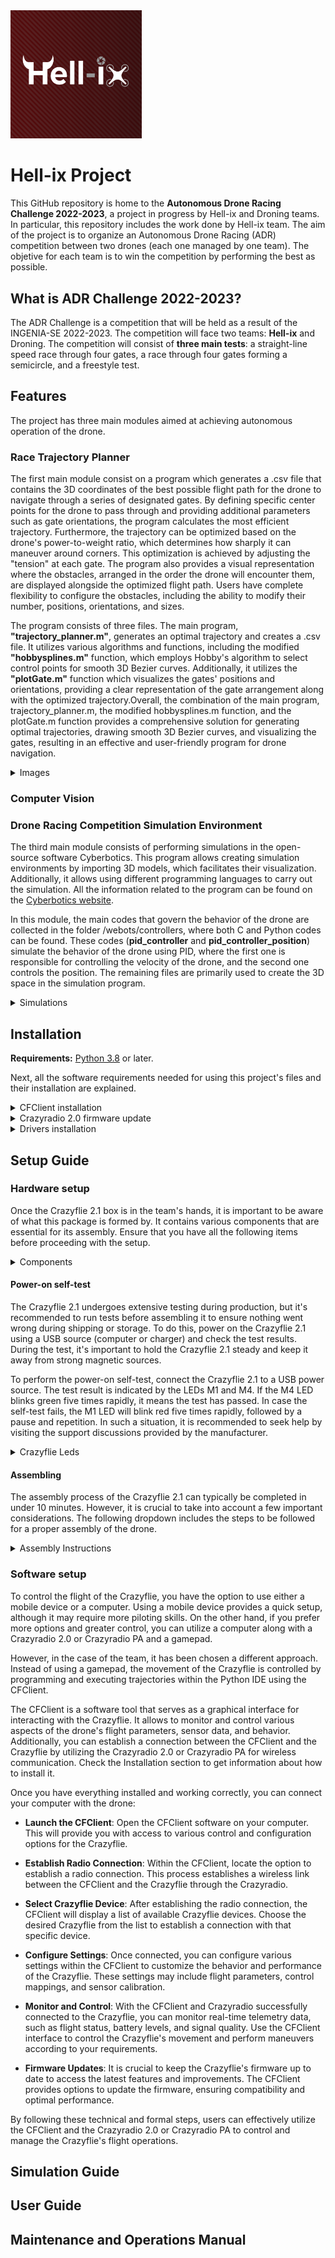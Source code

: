 <img src="https://github.com/Ingenia-SE/Hell-ix/blob/main/img/logo_background.png?raw=true" alt="Hell-ix Logo" width="210">

# Hell-ix Project

This GitHub repository is home to the **Autonomous Drone Racing Challenge 2022-2023**, a project in progress by Hell-ix and Droning teams. In particular, this repository includes the work done by Hell-ix team. The aim of the project is to organize an Autonomous Drone Racing (ADR) competition between two drones (each one managed by one team). The objetive for each team is to win the competition by performing the best as possible.

## What is ADR Challenge 2022-2023?
The ADR Challenge is a competition that will be held as a result of the INGENIA-SE 2022-2023. The competition will face two teams: **Hell-ix** and Droning. The competition will consist of **three main tests**: a straight-line speed race through four gates, a race through four gates forming a semicircle, and a freestyle test. 

## Features
The project has three main modules aimed at achieving autonomous operation of the drone.


### Race Trajectory Planner
The first main module consist on a program which generates a .csv file that contains the 3D coordinates of the best possible flight path for the drone to navigate through a series of designated gates. By defining specific center points for the drone to pass through and providing additional parameters such as gate orientations, the program calculates the most efficient trajectory. Furthermore, the trajectory can be optimized based on the drone's power-to-weight ratio, which determines how sharply it can maneuver around corners. This optimization is achieved by adjusting the "tension" at each gate. The program also provides a visual representation where the obstacles, arranged in the order the drone will encounter them, are displayed alongside the optimized flight path. Users have complete flexibility to configure the obstacles, including the ability to modify their number, positions, orientations, and sizes.

The program consists of three files. The main program, **"trajectory_planner.m"**, generates an optimal trajectory and creates a .csv file. It utilizes various algorithms and functions, including the modified **"hobbysplines.m"** function, which employs Hobby's algorithm to select control points for smooth 3D Bezier curves. Additionally, it utilizes the **"plotGate.m"** function which visualizes the gates' positions and orientations, providing a clear representation of the gate arrangement along with the optimized trajectory.Overall, the combination of the main program, trajectory_planner.m, the modified hobbysplines.m function, and the plotGate.m function provides a comprehensive solution for generating optimal trajectories, drawing smooth 3D Bezier curves, and visualizing the gates, resulting in an effective and user-friendly program for drone navigation.

<details>
  <summary>Images</summary>
  <p align="center"> 
  <img src="https://github.com/Ingenia-SE/Hell-ix/blob/main/img/trajectory_planner.png?raw=true">
   
  </p>
  <p align="center">Trayectory planner</p>
</details>


### Computer Vision

### Drone Racing Competition Simulation Environment

The third main module consists of performing simulations in the open-source software Cyberbotics. This program allows creating simulation environments by importing 3D models, which facilitates their visualization. Additionally, it allows using different programming languages to carry out the simulation. All the information related to the program can be found on the [Cyberbotics website](https://cyberbotics.com/).

In this module, the main codes that govern the behavior of the drone are collected in the folder /webots/controllers, where both C and Python codes can be found. These codes (**pid_controller** and **pid_controller_position**) simulate the behavior of the drone using PID, where the first one is responsible for controlling the velocity of the drone, and the second one controls the position. The remaining files are primarily used to create the 3D space in the simulation program.

<details>
  <summary>Simulations</summary>
  <p align="center"> 
  <img src="https://github.com/Ingenia-SE/Hell-ix/blob/main/img/test_1_simulation.gif"width="640">
   
  </p>
  <p align="center">Test 1 - Four-obstacles straight line</p>
  
   <p align="center"> 
  <img src="https://github.com/Ingenia-SE/Hell-ix/blob/main/img/test_2_simulation.gif"width="640">
   
  </p>
  <p align="center">Test 2 - Four-obstacles semicircle</p>
</details>
  
## Installation
**Requirements:** [Python 3.8](https://www.python.org/downloads/release/python-3816/) or later.

Next, all the software requirements needed for using this project's files and their installation are explained.

<details>
  <summary> CFClient installation </summary>
  
- **Install the CFClient**: Begin by installing the [CFClient software](https://www.bitcraze.io/documentation/repository/crazyflie-clients-python/master/userguides/userguide_client/) from the source code on your computer. This software serves as the interface for controlling the Crazyflie. If you don't have it installed, press the link and follow the guide steps.

- **Connect the Crazyradio**: Plug in the Crazyradio 2.0 or Crazyradio PA into a USB port on your computer. This radio module facilitates communication between the CFClient and the Crazyflie.
</details>
<details>
  <summary> Crazyradio 2.0 firmware update </summary>
  
- The first thing to do is to assemble the hardware, which contains the Antenna and the Crazyradio 2.0 USB dongle. 
  
- Continue setting the antenna on to the connector on the USB dongle.
  
- To flash new firmware to the Crazyradio 2.0 , it must first be set to the bootloader mode.
  
- Press and hold the button.
  
- Insert the USB dongle into a USB port while holding the button.
  
- Verify that the LED is pulsating with a red light, this indicates that the Crazyradio 2.0  is in bootloader mode.
  
- When in bootloader mode, the Crazyradio 2.0  will appear as a USB drive in your operating system. Firmware is installed by copying a .uf2 firmware file to the drive.
  
- Open a file browser and find the drive named Crazyradio2.
  
- Go to the release page on github. Download the file named crazyradio2-CRPA-emulation-[version].uf2 by clicking it.
  
- In your file browser, drag and drop the downloaded file to the Crazyradio2 drive.
  
- The installation takes less than a second and when done, the Crazyradio 2.0  will restart running the new firmware. Since it is no longer in bootloader mode, the USB drive will no longer be available.

When the Crayradio PA emulation firmware starts up, the LED will light up briefly in white. If you missed it when flashing, unplug and re-plug the Crazyradio 2.0  to restart it.The Crazyradio 2.0 will be nowready to use and it will behave like a Crazyradio PA, which means it will be compatible with all the products in the Crazyflie ecosystem.

<b>Note</b>: Depending on which operating system you use, you will have to install drivers or do some configuration to communicate with the Crazyradio 2.0. 
 </details>
  <details>
    <summary>Drivers installation</summary>
To install the necessary drivers for the Bitcraze device, follow these steps:

- Download Zadig: Visit the website http://zadig.akeo.ie/ and download the Zadig software.

- Connect the Bitcraze device to your PC: Plug in the Bitcraze device, and Windows will display an installation window. Note that on Windows 8 and 10, the window may close automatically without any action. On Windows 7, you need to close the "install failed" window.

- Launch Zadig: Open the Zadig software. You should see a list of devices available.

- Select the Device and Driver: Locate your Bitcraze device in the list and select it. Choose "libusb" as the driver option.

- Install the Driver: Click the "Install" button to begin the driver installation process.

- Wait for Installation: The installation process will run, and it should complete successfully. The duration of the installation can vary, ranging from quick to a few minutes.

By following these steps, you can download Zadig, connect the Bitcraze device, and install the required drivers for proper functionality.
  </details>



## Setup Guide

### Hardware setup

Once the Crazyflie 2.1 box is in the team's hands, it is important to be aware of what this package is formed by. It contains various components that are essential for its assembly. Ensure that you have all the following items before proceeding with the setup.
<details>
    <summary>Components</summary>
The box contains the following components:
  
- 1 x Crazyflie 2.X control board with all components mounted
- 5 x CW propellers
- 5 x CCW propellers
- 6 x Motor mounts
- 1 x LiPo battery
- 5 x Coreless DC motors
- 2 x Short expansion connector pins (1×10, 2mm spacing, 8 mm long)
- 2 x Long expansion connector pins (1×10, 2mm spacing, 14 mm long)
- 1 x Battery holder expansion board
- 1 x USB cable (only with the Crazyflie 2.1)
</details>

#### Power-on self-test

The Crazyflie 2.1 undergoes extensive testing during production, but it's recommended to run tests before assembling it to ensure nothing went wrong during shipping or storage. To do this, power on the Crazyflie 2.1 using a USB source (computer or charger) and check the test results. During the test, it's important to hold the Crazyflie 2.1 steady and keep it away from strong magnetic sources.

To perform the power-on self-test, connect the Crazyflie 2.1 to a USB power source. The test result is indicated by the LEDs M1 and M4. If the M4 LED blinks green five times rapidly, it means the test has passed.
In case the self-test fails, the M1 LED will blink red five times rapidly, followed by a pause and repetition. In such a situation, it is recommended to seek help by visiting the support discussions provided by the manufacturer.

<details>
    <summary>Crazyflie Leds</summary>
  
The Crazyflie 2.1 has four LEDs, each serving a specific purpose:

- **M1: The front right LED (1)**

  - Power on and all is good: Blinks red twice every second.
  - Power on, but sensors are not yet calibrated: Blinks red with a 2-second interval. Calibrate the sensors by placing the Crazyflie 2.X on a level surface and keeping it still.
  - Battery low: Fully lit in red. Indicates that it's time to land and recharge the battery.
  - Self-test fail: Repeatedly blinks five short red pulses with a longer pause between groups.
- **M2 and M3: Blue LEDs (2 and 3) at the back**

  - Power on and all is good: Fully lit.
  - Power on, but sensors are not yet calibrated: Fully lit.
  - Charging: M3 (back left LED) blinks, while M2 (right back LED) is lit.
  - Boot loader mode: Blink approximately once every second.
- **M4: The front left LED (4)**

  -Radio connected: Flickers in red and/or green.
  
These LED indicators provide valuable information about the status of the Crazyflie 2.1 drone, including power, sensor calibration, battery level, charging, boot loader mode, radio connection, and self-test results.


<details>
  <summary>Crazyflie Leds Images</summary>
  <p align="center"> 
  <img src="https://github.com/Ingenia-SE/Hell-ix/blob/main/img/CrazyflieLeds.jpeg" style="width: 700px; height: 400px;">
   
  </p>
  <p align="center">Crazyflie LEDs</p>
 
</details>
</details>

#### Assembling

The assembly process of the Crazyflie 2.1 can typically be completed in under 10 minutes. However, it is crucial to take into account a few important considerations. The following dropdown includes the steps to be followed for a proper assembly of the drone.

<details>
  <summary>Assembly Instructions</summary>

- **Wire Twisting**: Begin by twisting the wires of the four motors. This technique serves to minimize electronic noise and enhance the fit of the wires within the motor mount "hooks". 

- **Motor Mounting**: Push the four motors firmly into the motor mounts. Some force may be required for insertion. If encountering difficulty, try placing the motor can towards the edge of a table and apply pressure on the mount. However, exercise caution to avoid pressing on the motor axis, as it could potentially damage the motor. Ensure that the motor is fully inserted until it reaches the stop within the mount.

- **Twisted Wire Attachment**: Connect the twisted wire into the two small "hooks" positioned beneath the motor mount.

- **Motor Mount Insertion**: Proceed to insert the motor mounts onto the wings of the Crazyflie 2.1. These mounts are press-fit and may necessitate a gentle application of force. Ensure that they are fully inserted until they reach the stop. The specific placement of each motor is not critical. Once inserted, connect the motor connectors to the corresponding ports on the Crazyflie 2.1.

- **Propeller Attachment**: Now, it is time to attach the propellers. Note that two types of propellers are provided: clock-wise (CW) and counter-clockwise (CCW). Each type is packaged separately in the box. Carefully examine the shape of the tips and verify the correct rotation direction. Typically, CW propellers are labeled with an "A" or "A1" marking, while CCW propellers bear a "B" or "B1" marking. Additionally, ensure that the propellers are correctly oriented, with the convex side facing upwards.

<details>
  <summary>Propeller Images</summary>
  <p align="center"> 
  <img src="https://github.com/Ingenia-SE/Hell-ix/blob/main/img/RotorBlades%26Motors.jpeg" style="width: 300px; height: 200px;">
   
  </p>
  <p align="center">Two types of motors and propellers, the transparent ones are larger and are paired with more powerful motors.</p>
  
  
  <p align="center"> 
  <img src="https://github.com/Ingenia-SE/Hell-ix/blob/main/img/RotorBlade.jpeg" style="width: 300px; height: 200px;">
   
  </p>
  <p align="center">Standard propeller view</p>
</details>

- **Rubber Pad Attachment**: Affix the rubber pad to the Crazyflie 2.1 between the expansion headers.

- **Header Attachment**: Inside the box, you will find long and short headers. Select the two short headers and insert them into the expansion connector.

- **Battery Attachment**: Position the battery between the headers inserted into the expansion connector. Proceed to insert the battery holder board onto the headers, taking care with the sharp pins during insertion. The friction provided by the connections should securely hold the battery in place. Tighten it until it remains firmly fixed.

- **Battery Connection**: Connect the battery to finalize the assembly process. It is advisable to bend the battery wires and position them underneath the PCB to ensure they are out of the way. <b>Note</b>: To recharge the battery of the Crazyflie 2.1, simply connect a micro USB cable. Ensure that the Crazyflie is turned on. During the charging process, the back left blue LED will blink. Once the LED remains fully illuminated, it indicates that the battery is fully charged.

<details>
  <summary>Battery Images</summary>
  <p align="center"> 
  <img src="https://github.com/Ingenia-SE/Hell-ix/blob/main/img/Battery.jpeg" style="width: 300px; height: 200px;">
   
  </p>
  <p align="center">Battery view</p>
  
  
  <p align="center"> 
  <img src="https://github.com/Ingenia-SE/Hell-ix/blob/main/img/BatteryHolderDeck.jpeg" style="width: 300px; height: 200px;">
   
  </p>
  <p align="center">Battery oblicual view</p>
</details>

- **Power-On**: The assembly is now complete, and it is time to power on the device. Note that the power button is a push button, not a sliding button. During the power-on self-test, observe the sequential spinning of all propellers. Verify that each propeller spins correctly. If any propellers fail to spin, check the motor connections for proper engagement.

By meticulously following these instructions, you have successfully completed the assembly process of the device. It is essential to ensure that all components are securely connected, and the power-on self-test confirms the appropriate functioning of the propellers.

<details>
  <summary>Assembled Crazyflie Images</summary>
  <p align="center"> 
  <img src="https://github.com/Ingenia-SE/Hell-ix/blob/main/img/AssembledCrazyflie_TopView.jpeg" style="width: 300px; height: 200px;">
   
  </p>
  <p align="center">Top view</p>
  
  
  <p align="center"> 
  <img src="https://github.com/Ingenia-SE/Hell-ix/blob/main/img/AssembledCrazyflie_BottomView.jpeg" style="width: 300px; height: 200px;">
   
  </p>
  <p align="center">Bottom view</p>
</details>
</details>  

### Software setup
To control the flight of the Crazyflie, you have the option to use either a mobile device or a computer. Using a mobile device provides a quick setup, although it may require more piloting skills. On the other hand, if you prefer more options and greater control, you can utilize a computer along with a Crazyradio 2.0 or Crazyradio PA and a gamepad.

However, in the case of the team, it has been chosen a different approach. Instead of using a gamepad,  the movement of the Crazyflie is controlled by programming and executing trajectories within the Python IDE using the CFClient.

The CFClient is a software tool that serves as a graphical interface for interacting with the Crazyflie. It allows to monitor and control various aspects of the drone's flight parameters, sensor data, and behavior. Additionally, you can establish a connection between the CFClient and the Crazyflie by utilizing the Crazyradio 2.0 or Crazyradio PA for wireless communication. Check the Installation section to get information about how to install it.

Once you have everything installed and working correctly, you can connect your computer with the drone:
- **Launch the CFClient**: Open the CFClient software on your computer. This will provide you with access to various control and configuration options for the Crazyflie.

- **Establish Radio Connection**: Within the CFClient, locate the option to establish a radio connection. This process establishes a wireless link between the CFClient and the Crazyflie through the Crazyradio.

- **Select Crazyflie Device**: After establishing the radio connection, the CFClient will display a list of available Crazyflie devices. Choose the desired Crazyflie from the list to establish a connection with that specific device.

- **Configure Settings**: Once connected, you can configure various settings within the CFClient to customize the behavior and performance of the Crazyflie. These settings may include flight parameters, control mappings, and sensor calibration.

- **Monitor and Control**: With the CFClient and Crazyradio successfully connected to the Crazyflie, you can monitor real-time telemetry data, such as flight status, battery levels, and signal quality. Use the CFClient interface to control the Crazyflie's movement and perform maneuvers according to your requirements.

- **Firmware Updates**: It is crucial to keep the Crazyflie's firmware up to date to access the latest features and improvements. The CFClient provides options to update the firmware, ensuring compatibility and optimal performance.

By following these technical and formal steps, users can effectively utilize the CFClient and the Crazyradio 2.0 or Crazyradio PA to control and manage the Crazyflie's flight operations.

## Simulation Guide



## User Guide


## Maintenance and Operations Manual

